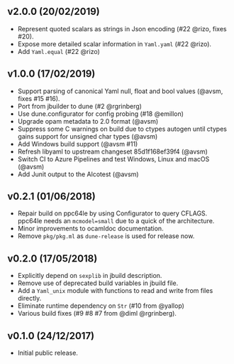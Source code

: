 ## v2.0.0 (20/02/2019)

* Represent quoted scalars as strings in Json encoding (#22 @rizo, fixes #20).
* Expose more detailed scalar information in `Yaml.yaml` (#22 @rizo).
* Add `Yaml.equal` (#22 @rizo)

## v1.0.0 (17/02/2019)
* Support parsing of canonical Yaml null, float and bool
  values (@avsm, fixes #15 #16).
* Port from jbuilder to dune (#2 @rgrinberg)
* Use dune.configurator for config probing (#18 @emillon)
* Upgrade opam metadata to 2.0 format (@avsm)
* Suppress some C warnings on build due to ctypes autogen
  until ctypes gains support for unsigned char types (@avsm)
* Add Windows build support (@avsm #11)
* Refresh libyaml to upstream changeset 85d1f168ef39f4 (@avsm)
* Switch CI to Azure Pipelines and test Windows, Linux and
  macOS (@avsm)
* Add Junit output to the Alcotest (@avsm)

## v0.2.1 (01/06/2018)

* Repair build on ppc64le by using Configurator to query CFLAGS.
  ppc64le needs an `mcmodel=small` due to a quick of the architecture.
* Minor improvements to ocamldoc documentation.
* Remove `pkg/pkg.ml` as `dune-release` is used for release now.

## v0.2.0 (17/05/2018)

* Explicitly depend on `sexplib` in jbuild description.
* Remove use of deprecated build variables in jbuild file.
* Add a `Yaml_unix` module with functions to read and write
  from files directly.
* Eliminate runtime dependency on `Str` (#10 from @yallop)
* Various build fixes (#9 #8 #7 from @diml @rgrinberg).

## v0.1.0 (24/12/2017)

* Initial public release.
